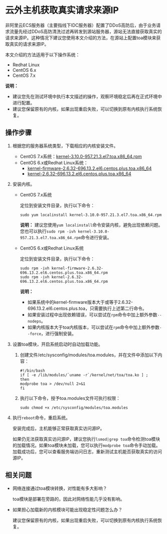# 云外主机获取真实请求来源IP

非阿里云ECS服务器（主要指线下IDC服务器）配置了DDoS高防后，由于业务请求流量先经过DDoS高防清洗过滤再转发到源站服务器，源站无法直接获取真实的请求来源IP。这种情况下建议您使用本文介绍的方法，在源站上配置toa模块来获取真实的请求来源IP。

本文介绍的方法适用于以下操作系统：

-   Redhat Linux
-   CentOS 6.x
-   CentOS 7.x

**说明：**

-   建议您先在测试环境中执行本文描述的操作，观察环境稳定后再在正式环境中进行配置。
-   建议您保留原有的内核，如果出现重启失败，可以切换到原有内核执行系统恢复。

## 操作步骤

1.  根据您的服务器系统类型，下载相应的内核安装文件。

    -   CentOS 7.x系统：[kernel-3.10.0-957.21.3.el7.toa.x86\_64.rpm](http://docs-aliyun.cn-hangzhou.oss.aliyun-inc.com/assets/attach/44520/intl_en/1565937758425/kernel-3.10.0-957.21.3.el7.toa.x86_64.rpm)
    -   CentOS 6.x或Redhat Linux系统：
        -   [kernel-firmware-2.6.32-696.13.2.el6.centos.plus.toa.x86\_64](http://docs-aliyun.cn-hangzhou.oss.aliyun-inc.com/assets/attach/170239/cn_zh/1597160651639/kernel-firmware-2.6.32-696.13.2.el6.centos.plus.toa.x86_64.rpm)
        -   [kernel-2.6.32-696.13.2.el6.centos.plus.toa.x86\_64](http://docs-aliyun.cn-hangzhou.oss.aliyun-inc.com/assets/attach/170239/cn_zh/1597054826193/kernel-2.6.32-696.13.2.el6.centos.plus.toa.x86_64.rpm)
2.  安装内核。

    -   CentOS 7.x系统

        定位到安装文件目录，执行以下命令：

        ```
        sudo yum localinstall kernel-3.10.0-957.21.3.el7.toa.x86_64.rpm
        ```

        **说明：** 建议您使用`yum localinstall`命令安装内核，避免出现依赖问题。您也可以执行`sudo rpm -ivh kernel-3.10.0-957.21.3.el7.toa.x86_64.rpm`命令进行安装。

    -   CentOS 6.x或Redhat Linux系统

        定位到安装文件目录，执行以下命令：

        ```
        sudo rpm -ivh kernel-firmware-2.6.32-696.13.2.el6.centos.plus.toa.x86_64.rpm
        sudo rpm -ivh kernel-2.6.32-696.13.2.el6.centos.plus.toa.x86_64.rpm
        ```

        **说明：**

        -   如果系统中的kernel-firmware版本大于或等于2.6.32-696.13.2.el6.centos.plus.toa，只需要执行上述第二行命令。
        -   如果安装过程中出现依赖错误，可以尝试在`rpm`命令中加上额外参数`--nodeps`。
        -   如果内核版本大于toa内核版本，可以尝试在`rpm`命令中加上额外参数`--force`，进行强制安装。
3.  设置toa模块，开启系统启动时自动加载功能。

    1.  创建文件/etc/sysconfig/modules/toa.modules，并在文件中添加以下内容：

        ```
        #!/bin/bash
        if [ -e /lib/modules/`uname -r`/kernel/net/toa/toa.ko ] ;
        then 
        modprobe toa > /dev/null 2>&1
        fi                            
        ```

    2.  执行以下命令，授予toa.modules文件可执行权限：

        ```
        sudo chmod +x /etc/sysconfig/modules/toa.modules
        ```

4.  执行`reboot`命令，重启系统。

    安装完成后，主机能够正常获取真实访问源IP。

    如果仍无法获取真实访问源IP，建议您执行`lsmod|grep toa`命令检测toa模块的加载情况。如果toa模块未加载，您可以执行`modprobe toa`命令手动加载。加载成功后，您可以查看服务端访问日志，重新测试主机能否获取真实的访问源IP。


## 相关问题

-   网络连接通过toa模块转换，对性能有多大影响？

    toa模块是部署在旁路的，因此对网络性能几乎没有影响。

-   如果担心加载新的内核模块可能出现稳定性问题怎么办？

    建议您保留原有的内核，如果出现重启失败，可以切换到原有内核执行系统恢复。


